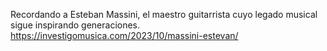Recordando a Esteban Massini, el maestro guitarrista cuyo legado musical sigue inspirando generaciones.
https://investigomusica.com/2023/10/massini-estevan/
